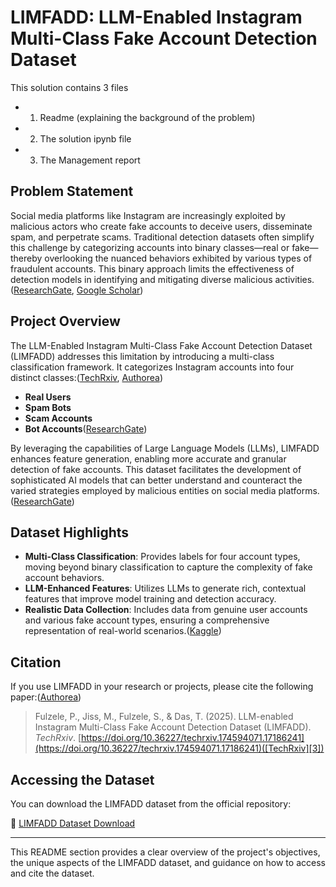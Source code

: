 # LIMFADD: LLM-Enabled Instagram Multi-Class Fake Account Detection Dataset

This solution contains 3 files 
* 1. Readme (explaining the background of the problem) 
* 2. The solution ipynb file 
* 3. The Management report 

## Problem Statement

Social media platforms like Instagram are increasingly exploited by malicious actors who create fake accounts to deceive users, disseminate spam, and perpetrate scams. Traditional detection datasets often simplify this challenge by categorizing accounts into binary classes—real or fake—thereby overlooking the nuanced behaviors exhibited by various types of fraudulent accounts. This binary approach limits the effectiveness of detection models in identifying and mitigating diverse malicious activities.([ResearchGate][1], [Google Scholar][2])

## Project Overview

The LLM-Enabled Instagram Multi-Class Fake Account Detection Dataset (LIMFADD) addresses this limitation by introducing a multi-class classification framework. It categorizes Instagram accounts into four distinct classes:([TechRxiv][3], [Authorea][4])

* **Real Users**
* **Spam Bots**
* **Scam Accounts**
* **Bot Accounts**([ResearchGate][1])

By leveraging the capabilities of Large Language Models (LLMs), LIMFADD enhances feature generation, enabling more accurate and granular detection of fake accounts. This dataset facilitates the development of sophisticated AI models that can better understand and counteract the varied strategies employed by malicious entities on social media platforms.([ResearchGate][1])

## Dataset Highlights

* **Multi-Class Classification**: Provides labels for four account types, moving beyond binary classification to capture the complexity of fake account behaviors.
* **LLM-Enhanced Features**: Utilizes LLMs to generate rich, contextual features that improve model training and detection accuracy.
* **Realistic Data Collection**: Includes data from genuine user accounts and various fake account types, ensuring a comprehensive representation of real-world scenarios.([Kaggle][5])

## Citation

If you use LIMFADD in your research or projects, please cite the following paper:([Authorea][4])

> Fulzele, P., Jiss, M., Fulzele, S., & Das, T. (2025). LLM-enabled Instagram Multi-Class Fake Account Detection Dataset (LIMFADD). *TechRxiv*. [https://doi.org/10.36227/techrxiv.174594071.17186241](https://doi.org/10.36227/techrxiv.174594071.17186241)([TechRxiv][3])

## Accessing the Dataset

You can download the LIMFADD dataset from the official repository:

🔗 [LIMFADD Dataset Download](https://www.tapadhirdas.com/das-lab/datasets/limfadd)

---

This README section provides a clear overview of the project's objectives, the unique aspects of the LIMFADD dataset, and guidance on how to access and cite the dataset.

[1]: https://www.researchgate.net/figure/Activity-of-campaigns-over-time_fig1_221046795?utm_source=chatgpt.com "Activity of campaigns over time. | Download Scientific Diagram"
[2]: https://scholar.google.com/citations?hl=en&user=nwc-NI4AAAAJ&utm_source=chatgpt.com "‪Tapadhir Das‬ - ‪Google Scholar‬"
[3]: https://www.techrxiv.org/doi/full/10.36227/techrxiv.174594071.17186241/v1?utm_source=chatgpt.com "LLM-enabled Instagram Multi-Class Fake Account Detection Dataset"
[4]: https://www.authorea.com/browse-all?tags=%5B%22computing+and+processing%22%5D&utm_source=chatgpt.com "Browse Preprints - - Authorea"
[5]: https://www.kaggle.com/datasets/manumathewjiss/instagram-multi-class-fake-account-dataset-imfad?utm_source=chatgpt.com "LIMFADD: Instagram Multi-Class Fake Detection - Kaggle"
